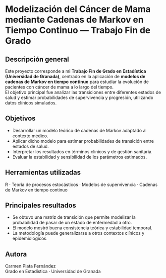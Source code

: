 # Modelización del Cáncer de Mama mediante Cadenas de Markov en Tiempo Continuo — Trabajo Fin de Grado

## Descripción general
Este proyecto corresponde a mi **Trabajo Fin de Grado en Estadística (Universidad de Granada)**, centrado en la aplicación de **modelos de cadenas de Markov en tiempo continuo** para estudiar la evolución de pacientes con cáncer de mama a lo largo del tiempo.  
El objetivo principal fue analizar las transiciones entre diferentes estados de salud y estimar probabilidades de supervivencia y progresión, utilizando datos clínicos simulados.

## Objetivos
- Desarrollar un modelo teórico de cadenas de Markov adaptado al contexto médico.  
- Aplicar dicho modelo para estimar probabilidades de transición entre estados de salud.  
- Interpretar los resultados en términos clínicos y de gestión sanitaria.  
- Evaluar la estabilidad y sensibilidad de los parámetros estimados.

## Herramientas utilizadas
R · Teoría de procesos estocásticos · Modelos de supervivencia · Cadenas de Markov en tiempo continuo  

## Principales resultados
- Se obtuvo una matriz de transición que permite modelizar la probabilidad de pasar de un estado de enfermedad a otro.  
- El modelo mostró buena consistencia teórica y estabilidad temporal.  
- La metodología puede generalizarse a otros contextos clínicos y epidemiológicos.  

## Autora
Carmen Plata Fernández  
Grado en Estadística · Universidad de Granada
